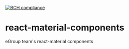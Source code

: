 [![BCH compliance](https://bettercodehub.com/edge/badge/abrcdf1023/react-material-components?branch=master)](https://bettercodehub.com/)

# react-material-components
eGroup team's react-material components

